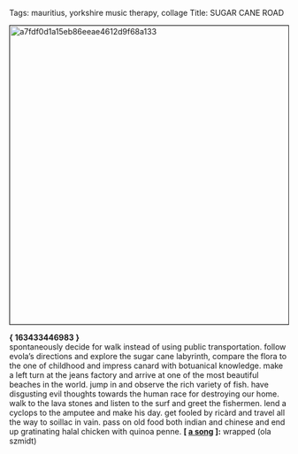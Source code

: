 Tags: mauritius, yorkshire music therapy, collage
Title: SUGAR CANE ROAD
  
<img src="https://objects.hbvu.su/blotpix/2017/07/18.jpeg" width=540 height=540 alt="a7fdf0d1a15eb86eeae4612d9f68a133" border=1></p>
**{ 163433446983 }**  
spontaneously decide for walk instead of using public transportation. follow evola’s directions and explore the sugar cane labyrinth, compare the flora to the one of childhood and impress canard with botuanical knowledge. make a left turn at the jeans factory and arrive at one of the most beautiful beaches in the world. jump in and observe the rich variety of fish. have disgusting evil thoughts towards the human race for destroying our home. walk to the lava stones and listen to the surf and greet the fishermen. lend a cyclops to the amputee and make his day. get fooled by ricàrd and travel all the way to soillac in vain. pass on old food both indian and chinese and end up gratinating halal chicken with quinoa penne.
**[ [a song](https://www.youtube.com/watch?v=d5n4vP06Cyw) ]:** wrapped (ola szmidt)